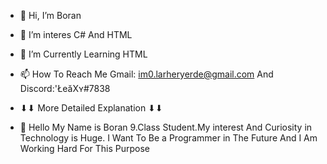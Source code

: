 - 👋 Hi, I’m Boran
- 👀 I’m interes C# And HTML  
- 🌱 I’m Currently Learning  HTML
- 📫 How To Reach Me Gmail: im0.larheryerde@gmail.com And Discord:'ŁeăXʏ#7838
- ⬇⬇ More Detailed Explanation ⬇⬇

- 🤔 Hello My Name is Boran 9.Class Student.My interest And Curiosity in Technology is Huge. I Want To Be a Programmer in The Future And I Am Working Hard For This Purpose
